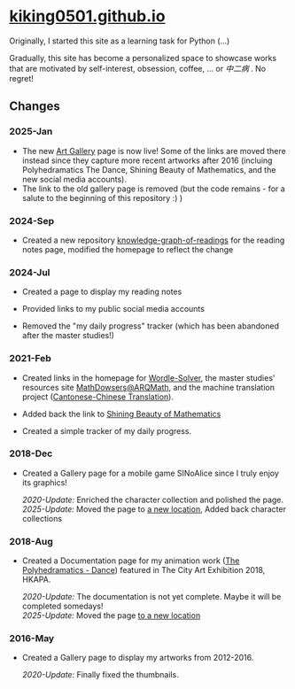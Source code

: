 # [kiking0501.github.io](https://kiking0501.github.io/)



Originally, I started this site as a learning task for Python (...)



Gradually, this site has become a personalized space to showcase works that are motivated by self-interest, obsession, coffee, ... or *中二病* . No regret!



## Changes

### 2025-Jan

- The new [Art Gallery](https://kiking0501.github.io/kiking-art-gallery/) page is now live! Some of the links are moved there instead since they capture more recent artworks after 2016 (incluing Polyhedramatics The Dance, Shining Beauty of Mathematics, and the new social media accounts).
- The link to the old gallery page is removed (but the code remains - for a salute to the beginning of this repository :) )


### 2024-Sep

- Created a new repository [knowledge-graph-of-readings](https://github.com/kiking0501/knowledge-graph-of-readings) for the reading notes page, modified the homepage to reflect the change


### 2024-Jul

- Created a page to display my reading notes

- Provided links to my public social media accounts 

- Removed the "my daily progress" tracker (which has been abandoned after the master studies!) 


### 2021-Feb

- Created links in the homepage for [Wordle-Solver](https://kiking0501.github.io/Wordle-Solver), the master studies' resources site [MathDowsers@ARQMath](https://kiking0501.github.io/MathDowsers-ARQMath/), and the machine translation project ([Cantonese-Chinese Translation](https://github.com/kiking0501/Cantonese-Chinese-Translation)). 

- Added back the link to [Shining Beauty of Mathematics](https://www.facebook.com/share/v/kYvmVUJP1oa3cvgN/)

- Created a simple tracker of my daily progress.

  

### 2018-Dec

- Created a Gallery page for a mobile game SINoAlice since I truly enjoy its graphics!

  *2020-Update:* Enriched the character collection and polished the page. <br>
  *2025-Update:* Moved the page to [a new location](https://kiking0501.github.io/gallery_SINoAlice/), Added back character collections
  

### 2018-Aug

- Created a Documentation page for my animation work ([The Polyhedramatics - Dance](https://github.com/kiking0501/polyhedramatics-dance-2018)) featured in The City Art Exhibition 2018, HKAPA.

  *2020-Update:* The documentation is not yet complete. Maybe it will be completed somedays! <br>
  *2025-Update:* Moved the page [to a new location](https://kiking0501.github.io/polyhedramatics-dance-2018/doc_html/doc/main.html)
  
  

### 2016-May

- Created a Gallery page to display my artworks from 2012-2016.

  *2020-Update*:  Finally fixed the thumbnails.

